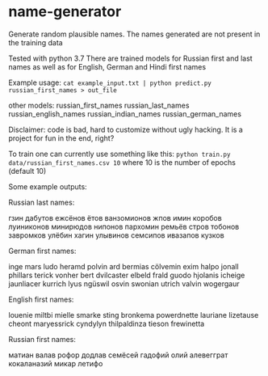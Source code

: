 # name-generator
Generate random plausible names. The names generated are not present in the training data

Tested with python 3.7
There are trained models for Russian first and last names as
well as for English, German and Hindi first names

Example usage:
`cat example_input.txt | python predict.py russian_first_names > out_file`

other models:
russian_first_names
russian_last_names
russian_english_names
russian_indian_names
russian_german_names

Disclaimer: code is bad, hard to customize without ugly hacking. It is a project for fun in the end, right?

To train one can currently use something like this:
`python train.py data/russian_first_names.csv 10`
where 10 is the number of epochs (default 10)

Some example outputs:

Russian last names:

гзин
дабутов
ежсёнов
ётов
ванзомионов
жпов
имин
коробов
луиниконов
минирюдов
нипонов
пархомин
ремьёв
стров
тобонов
завромков
улёбин
хагин
улывинов
семсипов
ивазапов
кузков

German first names:

inge
mars
ludo
heramd
polvin
ard
bermias
cölvemin
exim
halpo
jonall
phillars
terick
vonher
bert
dvilcaster
elbeld
frald
guodo
hjolanis
icheige
jaunliacer
kurrich
lyus
ngüswil
osvin
swonian
utrich
valvin
wogergaur

English first names:

louenie
miltbi
mielle
smarke
sting
bronkema
powerdnette
lauriane
lizetause
cheont
maryessrick
cyndylyn
thilpaldinza
tieson
frewinetta

Russian first names:

матиан
валав
рофор
додлав
семёсей
гадофий
олий
алевегграт
кокаланазий
микар
летифо

